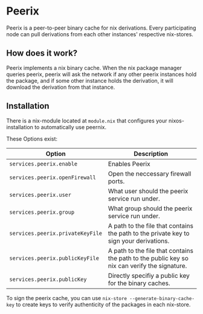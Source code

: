 Peerix
======

Peerix is a peer-to-peer binary cache for nix derivations.
Every participating node can pull derivations from each other instances' respective nix-stores.

How does it work?
-----------------

Peerix implements a nix binary cache. When the nix package manager queries peerix, peerix
will ask the network if any other peerix instances hold the package, and if some other instance
holds the derivation, it will download the derivation from that instance.

Installation
------------
There is a nix-module located at `module.nix` that configures your nixos-installation
to automatically use peernix.

These Options exist:

| Option                           | Description                                                                                  |
|----------------------------------|----------------------------------------------------------------------------------------------|
| `services.peerix.enable`         | Enables Peerix                                                                               |
| `services.peerix.openFirewall`   | Open the neccessary firewall ports.                                                          |
| `services.peerix.user`           | What user should the peerix service run under.                                               |
| `services.peerix.group`          | What group should the peerix service run under.                                              |
| `services.peerix.privateKeyFile` | A path to the file that contains the path to the private key to sign your derivations.       |
| `services.peerix.publicKeyFile`  | A path to the file that contains the path to the public key so nix can verify the signature. |
| `services.peerix.publicKey`      | Directly specifiy a public key for the binary caches.                                        |

To sign the peerix cache, you can use `nix-store --generate-binary-cache-key` to create keys to verify authenticity of
the packages in each nix-store.
